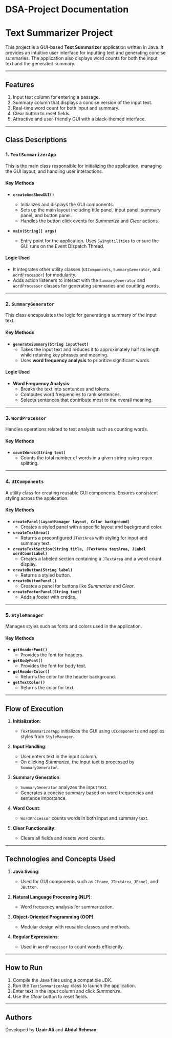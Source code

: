 # DSA-Project Documentation

# **Text Summarizer Project**
This project is a GUI-based **Text Summarizer** application written in Java. It provides an intuitive user interface for inputting text and generating concise summaries. The application also displays word counts for both the input text and the generated summary.

---

## **Features**
1. Input text column for entering a passage.
2. Summary column that displays a concise version of the input text.
3. Real-time word count for both input and summary.
4. Clear button to reset fields.
5. Attractive and user-friendly GUI with a black-themed interface.

---

## **Class Descriptions**

### 1. **`TextSummarizerApp`**
This is the main class responsible for initializing the application, managing the GUI layout, and handling user interactions.

#### **Key Methods**
- **`createAndShowGUI()`**
  - Initializes and displays the GUI components.
  - Sets up the main layout including title panel, input panel, summary panel, and button panel.
  - Handles the button click events for *Summarize* and *Clear* actions.

- **`main(String[] args)`**
  - Entry point for the application. Uses `SwingUtilities` to ensure the GUI runs on the Event Dispatch Thread.

#### **Logic Used**
- It integrates other utility classes (`UIComponents`, `SummaryGenerator`, and `WordProcessor`) for modularity.
- Adds action listeners to interact with the `SummaryGenerator` and `WordProcessor` classes for generating summaries and counting words.

---

### 2. **`SummaryGenerator`**
This class encapsulates the logic for generating a summary of the input text.  

#### **Key Methods**
- **`generateSummary(String inputText)`**
  - Takes the input text and reduces it to approximately half its length while retaining key phrases and meaning.
  - Uses **word frequency analysis** to prioritize significant words.

#### **Logic Used**
- **Word Frequency Analysis**:
  - Breaks the text into sentences and tokens.
  - Computes word frequencies to rank sentences.
  - Selects sentences that contribute most to the overall meaning.

---

### 3. **`WordProcessor`**
Handles operations related to text analysis such as counting words.

#### **Key Methods**
- **`countWords(String text)`**
  - Counts the total number of words in a given string using regex splitting.

---

### 4. **`UIComponents`**
A utility class for creating reusable GUI components. Ensures consistent styling across the application.

#### **Key Methods**
- **`createPanel(LayoutManager layout, Color background)`**
  - Creates a styled panel with a specific layout and background color.
- **`createTextArea()`**
  - Returns a preconfigured `JTextArea` with styling for input and summary text.
- **`createTextSection(String title, JTextArea textArea, JLabel wordCountLabel)`**
  - Creates a labeled section containing a `JTextArea` and a word count display.
- **`createButton(String label)`**
  - Returns a styled button.
- **`createButtonPanel()`**
  - Creates a panel for buttons like *Summarize* and *Clear*.
- **`createFooterPanel(String text)`**
  - Adds a footer with credits.
  
---

### 5. **`StyleManager`**
Manages styles such as fonts and colors used in the application.

#### **Key Methods**
- **`getHeaderFont()`**
  - Provides the font for headers.
- **`getBodyFont()`**
  - Provides the font for body text.
- **`getHeaderColor()`**
  - Returns the color for the header background.
- **`getTextColor()`**
  - Returns the color for text.

---

## **Flow of Execution**

1. **Initialization**:
   - `TextSummarizerApp` initializes the GUI using `UIComponents` and applies styles from `StyleManager`.

2. **Input Handling**:
   - User enters text in the input column.
   - On clicking *Summarize*, the input text is processed by `SummaryGenerator`.

3. **Summary Generation**:
   - `SummaryGenerator` analyzes the input text.
   - Generates a concise summary based on word frequencies and sentence importance.

4. **Word Count**:
   - `WordProcessor` counts words in both input and summary text.

5. **Clear Functionality**:
   - Clears all fields and resets word counts.

---

## **Technologies and Concepts Used**
1. **Java Swing**:
   - Used for GUI components such as `JFrame`, `JTextArea`, `JPanel`, and `JButton`.

2. **Natural Language Processing (NLP)**:
   - Word frequency analysis for summarization.

3. **Object-Oriented Programming (OOP)**:
   - Modular design with reusable classes and methods.

4. **Regular Expressions**:
   - Used in `WordProcessor` to count words efficiently.

---

## **How to Run**
1. Compile the Java files using a compatible JDK.
2. Run the `TextSummarizerApp` class to launch the application.
3. Enter text in the input column and click *Summarize*.
4. Use the *Clear* button to reset fields.

---

## **Authors**
Developed by **Uzair Ali** and **Abdul Rehman**.